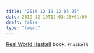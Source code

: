 ```yaml
---
title: "2019 12 19 12 03 25"
date: 2019-12-19T12:03:25+01:00
draft: false
type: "tweet"
---
```

[Real World Haskell](https://github.com/tssm/up-to-date-real-world-haskell) book. `#haskell`
